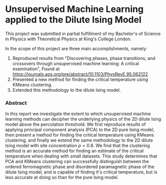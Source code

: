 # Unsupervised Machine Learning applied to the Dilute Ising Model

This project was submitted in partial fulfillment of my Bachelor's of Science in Physics with Theoretical Physics at King's College London. 

In the scope of this project are three main accomplishments, namely:
1. Reproduced results from "Discovering phases, phase transitions, and
crossovers through unsupervised machine learning: A critical examination", Found at https://journals.aps.org/pre/abstract/10.1103/PhysRevE.95.062122
2. Presented a new method for finding the critical temperature using KMeans clustering. 
3. Extended this methodology to the dilute Ising model. 

### Abstract

In this report we investigate the extent to which unsupervised machine learning methods can decipher the underlying physics of the 2D dilute Ising model above the percolation threshold. We first reproduce results of applying principal component analysis (PCA) to the 2D pure Ising model, then present a method for finding the critical temperature using KMeans clustering, and finally we extend the same methodology to the 2D dilute Ising model with site concentration $p = 0.8$. We find that the clustering method is an accurate method for finding an estimate of the critical temperature when dealing with small datasets. This study determines that PCA and KMeans clustering can successfully distinguish between the ordered ferromagnetic phase and disordered paramagnetic phase of the dilute Ising model, and is capable of finding it's critical temperature, but is less accurate at doing so than for the pure Ising model.